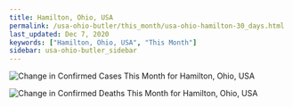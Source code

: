 ```yaml
---
title: Hamilton, Ohio, USA
permalink: /usa-ohio-butler/this_month/usa-ohio-hamilton-30_days.html
last_updated: Dec 7, 2020
keywords: ["Hamilton, Ohio, USA", "This Month"]
sidebar: usa-ohio-butler_sidebar
---
```


![Change in Confirmed Cases This Month for Hamilton, Ohio, USA](/covid_tracker/images/graphs/usa-ohio-hamilton-delta_confirmed-30_days_graph.png)

![Change in Confirmed Deaths This Month for Hamilton, Ohio, USA](/covid_tracker/images/graphs/usa-ohio-hamilton-delta_deaths-30_days_graph.png)
